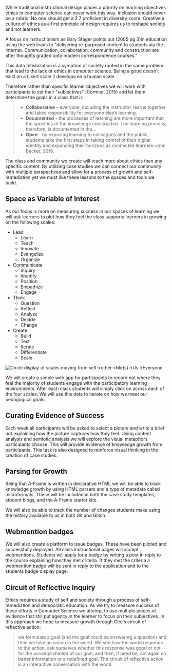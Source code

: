 While traditional instructional design places a  priority on learning objectives ethics in computer science can never work this way. Inclusion should never be a rubric. No one should get a 2.7 proficient in diversity score. Creative a culture of ethics as a first principle of design requires us to reshape society and not learners.

A focus on instructionism as Gary Stager points out (2005 pg 3)in education using the web leads to "delivering re-purposed content to students via the	Internet. Communication, collaboration,	community	and	construction are after thoughts graded onto modern correspondence courses."

This data fetishization is a symptom of society rooted in the same problem that lead to the lack of ethics in computer science. Being a good doesn't exist on a Likert scale it develops on a human scale

Therefore rather than specific learner objectives we will work with participants to set their "subjectives" (Cormier, 2015) and let them determine the goals in a class that is
> * **Collaborative** – everyone, including	the	instructor,	learns together	and	takes responsibility for everyone else’s learning.		
> * **Documented** - the processes of learning are more important that the specifics of the knowledge	constructed. The learning process, therefore, is documented in the...
> * **Open** - by exposing learning to colleagues and the public, students take the first steps in taking control of their digital identity and expanding their horizons as	connected learners-John Becker, 2016.

The class and community we create will teach more about ethics than any specific content. By utilizing case studies we can connect our community with multiple perspectives and allow for a process of growth and self-remediation yet we must live these lessons to the spaces and tools we build. 

## Space as Variable of Interest

As our focus is more on measuring success in our spaces of learning we will ask learners to plot how they feel the class supports learners in growing on the following scales: 
* Lead
  * Learn
  * Teach
  * Innovate
  * Evangelize
  * Organize
* Communicate
  * Inquiry
  * Identify
  * Position
  * Empathize
  * Engage
* Think
  * Question
  * Reflect
  * Analyze
  * Decide
  * Change
* Create
  * Build
  * Test
  * Iterate
  * Differentiate
  * Scale

![Circle display of scales moving from self->other->Me(s)->Us->Everyone](https://archive.jgregorymcverry.com/wp-content/uploads/2015/08/engagement-1024x870.jpg)

We will create a simple web app for participants to record not where they feel the majority of students engage with the participatory learning environments. After each class students will simply click on across each of the four scales. We will use this data to iterate on how we meet our pedagogical goals.

## Curating Evidence of Success

Each week all participants will be asked to select a picture and write a brief not explaining how the picture captures how they feel. Using content analysis and semiotic analysis we will explore the visual metaphors participants choose. This will provide evidence of knowledge growth from participants. This task is also designed to reinforce visual thinking in the creation of case studies.

## Parsing for Growth

Being that A-Frame is written in declarative HTML we will be able to track knowledge growth by using HTML parsers and a type of metadata called microformats. These will be included in both the case study templates, student blogs, and the A-Frame starter kits.

We will also be able to track the number of changes students make using the history available to us in both Git and Glitch. 

## Webmention badges 

We will also create a platform to issue badges. These have been piloted and successfully deployed. All class instructional pages will accept webmentions. Students will apply for a badge by writing a post in reply to the course explaining how they met criteria. If they met the criteria a webmention badge will be sent in reply to the application and to the students badge display page.

## Circuit of Reflective Inquiry

Ethics requires a study of self and society through a process of self-remediation and democratic education. As we try to measure success of these efforts in Computer Science we attempt to use multiple pieces of evidence that still put agency in the learner to focus on their subjectives. In this approach we hope to measure growth through Gee's circuit of reflective action:
> we formulate a goal (and the goal could be answering a question) and then we take an action in the world. We see how the world responds to the action, ask ourselves whether this response was good or not for the accomplishment of our goal, and then, if need be, act again on better information or a redefined goal. The circuit of reflective action is an interactive conversation with the world.
